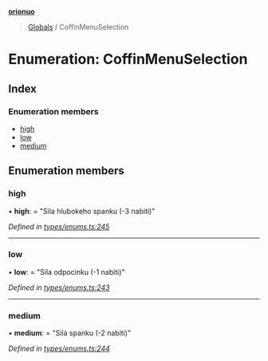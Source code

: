 **[orionuo](../README.md)**

> [Globals](../globals.md) / CoffinMenuSelection

# Enumeration: CoffinMenuSelection

## Index

### Enumeration members

* [high](coffinmenuselection.md#high)
* [low](coffinmenuselection.md#low)
* [medium](coffinmenuselection.md#medium)

## Enumeration members

### high

•  **high**:  = "Sila hlubokeho spanku (-3 nabiti)"

*Defined in [types/enums.ts:245](https://github.com/msviha/orionuo/blob/5345ecb/src/types/enums.ts#L245)*

___

### low

•  **low**:  = "Sila odpocinku (-1 nabiti)"

*Defined in [types/enums.ts:243](https://github.com/msviha/orionuo/blob/5345ecb/src/types/enums.ts#L243)*

___

### medium

•  **medium**:  = "Sila spanku (-2 nabiti)"

*Defined in [types/enums.ts:244](https://github.com/msviha/orionuo/blob/5345ecb/src/types/enums.ts#L244)*
